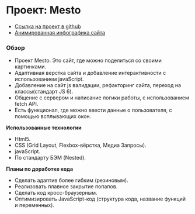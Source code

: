 # Проект: Mesto
* [Ссылка на проект в github](https://meder84.github.io/mesto/index.html)
* [Анимированная инфографика сайта](https://github.com/Meder84/Meder84/blob/main/gif/mesto1024.gif)

### Обзор
* Проект Mesto. Это сайт, где можно поделиться со своими картинками. 
* Адаптивная верстка сайта и добавление интерактивности с использованием javaScript.
* Добавление на сайт js валидации, рефакторинг сайта, переход на классы(стандарт JS 6).
* Общение с сервером и написание логики работы, с использованием fetch API.
* Есть функционал, где можно ввести данные о пользователя, с помощью всплывающих окон. 

**Использованные технологии**
* Html5.
* CSS (Grid Layout, Flexbox-вёрстка, Медиа Запросы).
* javaScript.
* По стандарту БЭМ (Nested).

**Планы по доработке кода**
* Сделать адаптив более гибким (резиновым).
* Реализовать плавное закрытие попапов.
* Сделать код кросс-браузерным.
* Оптимизировать JavaScript-код (структура кода, название функций и переменных).


